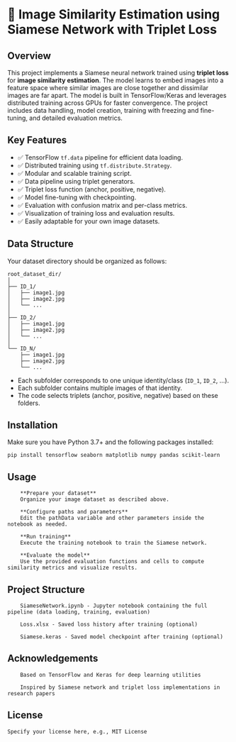 # 🧠 Image Similarity Estimation using Siamese Network with Triplet Loss

## Overview

This project implements a Siamese neural network trained using **triplet loss** for **image similarity estimation**. The model learns to embed images into a feature space where similar images are close together and dissimilar images are far apart. The model is built in TensorFlow/Keras and leverages distributed training across GPUs for faster convergence.
The project includes data handling, model creation, training with freezing and fine-tuning, and detailed evaluation metrics.

## Key Features
- ✅ TensorFlow `tf.data` pipeline for efficient data loading.
- ✅ Distributed training using `tf.distribute.Strategy`.
- ✅ Modular and scalable training script.
- ✅ Data pipeline using triplet generators.
- ✅ Triplet loss function (anchor, positive, negative).
- ✅ Model fine-tuning with checkpointing.
- ✅ Evaluation with confusion matrix and per-class metrics.
- ✅ Visualization of training loss and evaluation results.
- ✅ Easily adaptable for your own image datasets.

## Data Structure

Your dataset directory should be organized as follows:

```
root_dataset_dir/
│
├── ID_1/
│   ├── image1.jpg
│   ├── image2.jpg
│   └── ...
│
├── ID_2/
│   ├── image1.jpg
│   ├── image2.jpg
│   └── ...
│
└── ID_N/
    ├── image1.jpg
    ├── image2.jpg
    └── ...
```

- Each subfolder corresponds to one unique identity/class (`ID_1`, `ID_2`, …).
- Each subfolder contains multiple images of that identity.
- The code selects triplets (anchor, positive, negative) based on these folders.

## Installation
Make sure you have Python 3.7+ and the following packages installed:

```
pip install tensorflow seaborn matplotlib numpy pandas scikit-learn
```

## Usage
```
    **Prepare your dataset**
    Organize your image dataset as described above.

    **Configure paths and parameters**
    Edit the pathData variable and other parameters inside the notebook as needed.

    **Run training**
    Execute the training notebook to train the Siamese network.

    **Evaluate the model**
    Use the provided evaluation functions and cells to compute similarity metrics and visualize results.
```

## Project Structure
```
    SiameseNetwork.ipynb - Jupyter notebook containing the full pipeline (data loading, training, evaluation)

    Loss.xlsx - Saved loss history after training (optional)

    Siamese.keras - Saved model checkpoint after training (optional)
```
## Acknowledgements
```
    Based on TensorFlow and Keras for deep learning utilities

    Inspired by Siamese network and triplet loss implementations in research papers
```
## License
```
Specify your license here, e.g., MIT License
```
